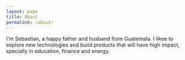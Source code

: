 ```yaml
---
layout: page
title: About
permalink: /about/
---
```


I'm Sebastian, a happy father and husband from Guatemala. I likee to explore new technologies and build products that will have high impact, specially in education, finance and energy.